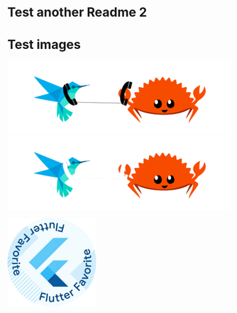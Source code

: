 # Test another Readme 2
# Test images

![Logo](website/misc/logo.png#gh-light-mode-only)
![Logo](website/misc/logo_dark.png#gh-dark-mode-only)


[<img src="website/misc/flutter_favorite.png" width="200" />](https://flutter.dev/docs/development/packages-and-plugins/favorites)

